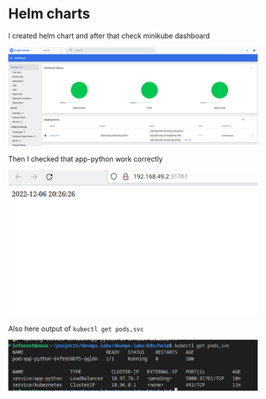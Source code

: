 # Helm charts

I created helm chart and after that check minikube dashboard

![](../img/workload.png)


Then I checked that app-python work correctly

![](../img/work-service.png)


Also here output of `kubectl get pods,svc`

![](../img/get-pods-helm.png)
